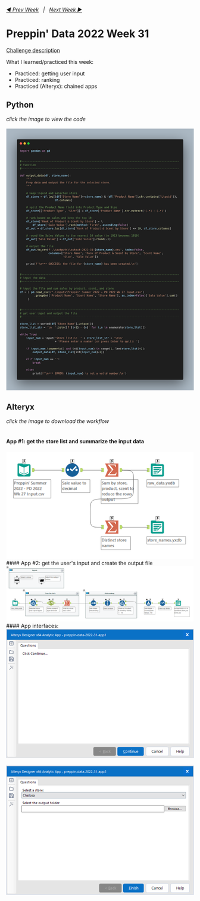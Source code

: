 <h6><a href="..\preppin-data-2022-30\README.md">◀  Prev Week</a>&nbsp;&nbsp;&nbsp;|&nbsp;&nbsp;&nbsp;<a href="..\preppin-data-2022-32\README.md">Next Week  ▶</a></h6>

# Preppin' Data 2022 Week 31

[Challenge description](https://preppindata.blogspot.com/)

What I learned/practiced this week:
* Practiced: getting user input
* Practiced: ranking
* Practiced (Alteryx): chained apps

## Python
<i>click the image to view the code</i><br>
<br>
<a href="preppin-data-2022-31.py">
<img src="img-python-code-2022-31.png?raw=true" alt="Python code">
</a>

## Alteryx
<i>click the image to download the workflow</i><br>
<br>
#### App #1: get the store list and summarize the input data
<a href="preppin-data-2022-31.yxzp">
<img src="img-alteryx-2022-31-app1.png?raw=true" alt="Alteryx workflow for app #1">
</a>
<br>
#### App #2: get the user's input and create the output file
<a href="preppin-data-2022-31.yxzp">
<img src="img-alteryx-2022-31-app2.png?raw=true" alt="Alteryx workflow for app #2">
</a>
<br>
#### App interfaces:
<img src="img-alteryx-2022-31-app1-interface.png?raw=true" alt="Alteryx interface for app #1">
<br>
<br>
<img src="img-alteryx-2022-31-app2-interface.png?raw=true" alt="Alteryx interface for app #2">
